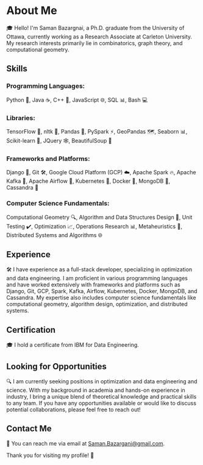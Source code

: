 # About Me

🎓 Hello! I'm Saman Bazargnai, a Ph.D. graduate from the University of Ottawa, currently working as a Research Associate at Carleton University. My research interests primarily lie in combinatorics, graph theory, and computational geometry.

## Skills

### Programming Languages: 
Python 🐍, Java ☕, C++ 🧮, JavaScript 🌐, SQL 📊, Bash 💻

### Libraries: 
TensorFlow 🧠, nltk 📝, Pandas 🐼, PySpark ⚡, GeoPandas 🗺️, Seaborn 📊, Scikit-learn 🧬, JQuery 🕸️, BeautifulSoup 🍜

### Frameworks and Platforms: 
Django 🧶, Git 🛠️, Google Cloud Platform (GCP) ☁️, Apache Spark 🔥, Apache Kafka 📜, Apache Airflow 💨, Kubernetes 🚢, Docker 🐳, MongoDB 🍃, Cassandra 🏰

### Computer Science Fundamentals: 
Computational Geometry 🔍, Algorithm and Data Structures Design 📐, Unit Testing ✔️, Optimization 📈, Operations Research 📊, Metaheuristics 🧠, Distributed Systems and Algorithms 🌐

## Experience

🛠️ I have experience as a full-stack developer, specializing in optimization and data engineering. I am proficient in various programming languages and have worked extensively with frameworks and platforms such as Django, Git, GCP, Spark, Kafka, Airflow, Kubernetes, Docker, MongoDB, and Cassandra. My expertise also includes computer science fundamentals like computational geometry, algorithm design, optimization, and distributed systems.

## Certification

🎓 I hold a certificate from IBM for Data Engineering.

## Looking for Opportunities

🔍 I am currently seeking positions in optimization and data engineering and science. With my background in academia and hands-on experience in industry, I bring a unique blend of theoretical knowledge and practical skills to any team. If you have any opportunities available or would like to discuss potential collaborations, please feel free to reach out!

## Contact Me

📧 You can reach me via email at [Saman.Bazargani@gmail.com](mailto:Saman.Bazargani@gmail.com).

Thank you for visiting my profile! 🚀
